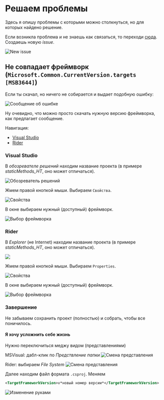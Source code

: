 # Решаем проблемы

Здесь я опишу проблемы с которыми можно столкнуться, но для которых найдено решение.

Если возникла проблема и не знаешь как связаться, то переходи [сюда][github-issues]. Создаешь новую *issue*.

![New issue][new-issue]

## Не совпадает фреймворк (`Microsoft.Common.CurrentVersion.targets [MSB3644]`)
Если ты скачал, но ничего не собирается и выдает подобную ошибку:

![Сообщение об ошибке][framework]

Ну очевидно, что можно просто скачать нужную версию фреймворка, как предлагает сообщение.

Навигация:
- [Visual Studio](#visual-studio)
- [Rider](#rider)

### Visual Studio

В *обозревателе решений* находим название проекта (в примере *staticMethods_HT*, оно может отличаться).

![Обозреватель решений][framework-2-mvs]

Жмем правой кнопкой мыши. Выбираем `Свойства`.

![Свойства][framework-2_2-mvs]

В окне выбираем нужный (доступный) фреймворк.

![Выбор фреймворка][framework-2_3-mvs]

### Rider
В *Explorer* (не Internet) находим название проекта (в примере *staticMethods_HT*, оно может отличаться).

![][framework-2-rider]

Жмем правой кнопкой мыши. Выбираем `Properties`.

![Свойства][framework-2_2-rider]

В окне выбираем нужный (доступный) фреймворк.

![Выбор фреймворка][framework-2_3-rider]

### Завершение
Не забываем сохранить проект (полностью) и собрать, чтобы все поничилось.

#### Я хочу усложнить себе жизнь
Нужно переключиться меджу видом (представлениями)

MSVisual: дабл-клик по *Предствление папки*
![Смена представления][framework-2_4-mvs]

Rider: выбираем *File System*
![Смена представления][framework-2_4-rider]

Далее находим файл формата `.csproj`. Меняем
```xml
<TargetFrameworkVersion>v*новый номер версии*</TargetFrameworkVersion>
```
![Изменение руками][framework-2_5]



[github-issues]: https://github.com/cxii112/csharp-bachelor-2/issues

[framework]: ./sources/issue-framework.png

[framework-2-rider]: ./sources/issue-framework-2-rider.png
[framework-2-mvs]: ./sources/issue-framework-2-mvs.png
[framework-2_2-rider]: ./sources/issue-framework-2_2-rider.png
[framework-2_2-mvs]: ./sources/issue-framework-2_2-mvs.png
[framework-2_3-rider]: ./sources/issue-framework-2_3-rider.png
[framework-2_3-mvs]: ./sources/issue-framework-2_3-mvs.png
[framework-2_4-rider]: ./sources/issue-framework-2_4-rider.png
[framework-2_4-mvs]: ./sources/issue-framework-2_4-mvs.png
[framework-2_5]: ./sources/issue-framework-2_5.png

[framework-3-rider]: ./sources/issue-framework-3-rider.png
[framework-3-mvs]: ./sources/issue-framework-3-mvs.png

[new-issue]: ./sources/issue-new-issue.png
